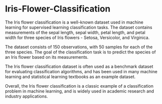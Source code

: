 # Iris-Flower-Classification

The Iris flower classification is a well-known dataset used in machine learning for supervised learning classification tasks. The dataset contains measurements of the sepal length, sepal width, petal length, and petal width for three species of Iris flowers - Setosa, Versicolor, and Virginica.

The dataset consists of 150 observations, with 50 samples for each of the three species. The goal of the classification task is to predict the species of an Iris flower based on its measurements.

The Iris flower classification dataset is often used as a benchmark dataset for evaluating classification algorithms, and has been used in many machine learning and statistical learning textbooks as an example dataset.

Overall, the Iris flower classification is a classic example of a classification problem in machine learning, and is widely used in academic research and industry applications.
